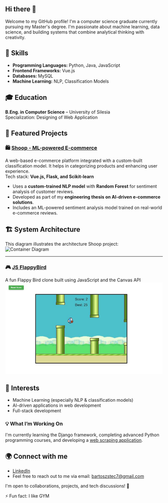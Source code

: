 ## Hi there 👋
Welcome to my GitHub profile! I'm a computer science graduate currently pursuing my Master's degree. I'm passionate about machine learning, data science, and building systems that combine analytical thinking with creativity.


## 🚀 Skills
- **Programming Languages:** Python, Java, JavaScript
- **Frontend Frameworks:** Vue.js
- **Databases:** MySQL
- **Machine Learning:** NLP, Classification Models

## 🎓 Education  
**B.Eng. in Computer Science** – University of Silesia<br>
Specialization: Designing of Web Application

## 📂 Featured Projects

### 🛍️ [Shoop - ML-powered E-commerce](https://github.com/bartoszstec/Shoop-machine-learning/tree/automatic)
A web-based e-commerce platform integrated with a custom-built classification model. It helps in categorizing products and enhancing user experience.<br>
 Tech stack: **Vue.js, Flask, and Scikit-learn**  
- Uses a **custom-trained NLP model** with **Random Forest** for sentiment analysis of customer reviews.
- Developed as part of my **engineering thesis on AI-driven e-commerce solutions**.
- Includes an ML-powered sentiment analysis model trained on real-world e-commerce reviews.

## 🏗 System Architecture
This diagram illustrates the architecture Shoop project:
![Container Diagram](./assets/DiagramKontenerów.png)

---

### 🎮 [JS FlappyBird](https://github.com/wrzoskiewicz/JS-FlappyBird)
A fun Flappy Bird clone built using JavaScript and the Canvas API
![Flappy Bird Gameplay](./assets/flappy.jpg)

## 🎯 Interests
- Machine Learning (especially NLP & classification models)
- AI-driven applications in web development
- Full-stack development

### 💡 What I’m Working On
I'm currently learning the Django framework, completing advanced Python programming courses, and developing a [web scraping application](https://github.com/bartoszstec/web-scraper).



## 🌍 Connect with me
- [LinkedIn](https://www.linkedin.com/in/bartosz-stec-17a9b4340/)
- Feel free to reach out to me via email: [bartoszstec7@gmail.com](mailto:stecbartosz.praca@gmail.com)

I'm open to collaborations, projects, and tech discussions! 🚀  

⚡ Fun fact: I like GYM



<!--
**wrzoskiewicz/wrzoskiewicz** is a ✨ _special_ ✨ repository because its `README.md` (this file) appears on your GitHub profile.

Here are some ideas to get you started:

- 🔭 I’m currently working on ...
- 🌱 I’m currently learning ...
- 👯 I’m looking to collaborate on ...
- 🤔 I’m looking for help with ...
- 💬 Ask me about ...
- 📫 How to reach me: ...
- 😄 Pronouns: ...
- ⚡ Fun fact: ...
-->
